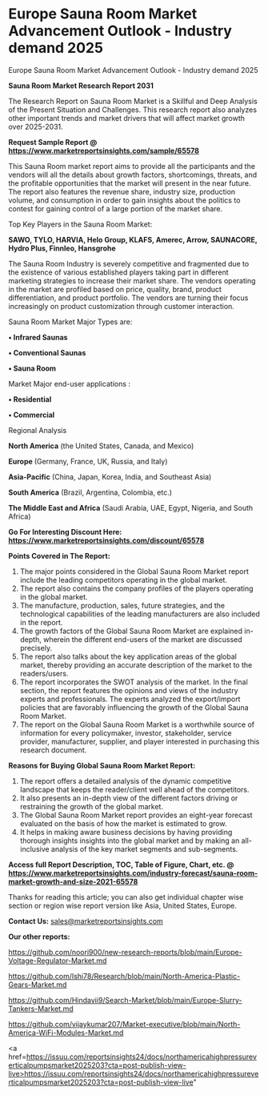 # Europe Sauna Room Market Advancement Outlook - Industry demand 2025
Europe Sauna Room Market Advancement Outlook - Industry demand 2025

<strong>Sauna Room Market Research Report 2031</strong>

The Research Report on Sauna Room Market is a Skillful and Deep Analysis of the Present Situation and Challenges. This research report also analyzes other important trends and market drivers that will affect market growth over 2025-2031.

<strong>Request Sample Report @ <a href=https://www.marketreportsinsights.com/sample/65578>https://www.marketreportsinsights.com/sample/65578</a></strong>

This Sauna Room market report aims to provide all the participants and the vendors will all the details about growth factors, shortcomings, threats, and the profitable opportunities that the market will present in the near future. The report also features the revenue share, industry size, production volume, and consumption in order to gain insights about the politics to contest for gaining control of a large portion of the market share.

Top Key Players in the Sauna Room Market:

<strong>SAWO, TYLO, HARVIA, Helo Group, KLAFS, Amerec, Arrow, SAUNACORE, Hydro Plus, Finnleo, Hansgrohe</strong>

The Sauna Room Industry is severely competitive and fragmented due to the existence of various established players taking part in different marketing strategies to increase their market share. The vendors operating in the market are profiled based on price, quality, brand, product differentiation, and product portfolio. The vendors are turning their focus increasingly on product customization through customer interaction.

Sauna Room Market Major Types are:

<strong>• Infrared Saunas

• Conventional Saunas

• Sauna Room</strong>

Market Major end-user applications :

<strong>• Residential

• Commercial</strong>

Regional Analysis

</u><strong><b>North America</b></strong> (the United States, Canada, and Mexico)

<strong><b>Europe </b></strong>(Germany, France, UK, Russia, and Italy)

<strong><b>Asia-Pacific</b></strong> (China, Japan, Korea, India, and Southeast Asia)

<strong><b>South America</b></strong> (Brazil, Argentina, Colombia, etc.)

<strong><b>The Middle East and Africa</b></strong> (Saudi Arabia, UAE, Egypt, Nigeria, and South Africa)

<strong>Go For Interesting Discount Here: <a href=https://www.marketreportsinsights.com/discount/65578>https://www.marketreportsinsights.com/discount/65578</a></strong>

<strong>Points Covered in The Report:</strong>
<ol>
  <li>The major points considered in the Global Sauna Room Market report include the leading competitors operating in the global market.</li>
  <li>The report also contains the company profiles of the players operating in the global market.</li>
  <li>The manufacture, production, sales, future strategies, and the technological capabilities of the leading manufacturers are also included in the report.</li>
  <li>The growth factors of the Global Sauna Room Market are explained in-depth, wherein the different end-users of the market are discussed precisely.</li>
  <li>The report also talks about the key application areas of the global market, thereby providing an accurate description of the market to the readers/users.</li>
  <li>The report incorporates the SWOT analysis of the market. In the final section, the report features the opinions and views of the industry experts and professionals. The experts analyzed the export/import policies that are favorably influencing the growth of the Global Sauna Room Market.</li>
  <li>The report on the Global Sauna Room Market is a worthwhile source of information for every policymaker, investor, stakeholder, service provider, manufacturer, supplier, and player interested in purchasing this research document.</li>
</ol>
<strong>Reasons for Buying Global Sauna Room Market Report:</strong>

<ol>
  <li>The report offers a detailed analysis of the dynamic competitive landscape that keeps the reader/client well ahead of the competitors.</li>
  <li>It also presents an in-depth view of the different factors driving or restraining the growth of the global market.</li>
  <li>The Global Sauna Room Market report provides an eight-year forecast evaluated on the basis of how the market is estimated to grow.</li>
  <li>It helps in making aware business decisions by having providing thorough insights insights into the global market and by making an all-inclusive analysis of the key market segments and sub-segments.</li>
</ol>
<strong>Access full Report Description, TOC, Table of Figure, Chart, etc. @ <a href=https://www.marketreportsinsights.com/industry-forecast/sauna-room-market-growth-and-size-2021-65578>https://www.marketreportsinsights.com/industry-forecast/sauna-room-market-growth-and-size-2021-65578</a></strong>


Thanks for reading this article; you can also get individual chapter wise section or region wise report version like Asia, United States, Europe.

<strong>Contact Us:</strong>
sales@marketreportsinsights.com

<strong>Our other reports:</strong>

<a href=https://github.com/noori900/new-research-reports/blob/main/Europe-Voltage-Regulator-Market.md>https://github.com/noori900/new-research-reports/blob/main/Europe-Voltage-Regulator-Market.md</a>

<a href=https://github.com/Ishi78/Research/blob/main/North-America-Plastic-Gears-Market.md>https://github.com/Ishi78/Research/blob/main/North-America-Plastic-Gears-Market.md</a>

<a href=https://github.com/Hindavii9/Search-Market/blob/main/Europe-Slurry-Tankers-Market.md>https://github.com/Hindavii9/Search-Market/blob/main/Europe-Slurry-Tankers-Market.md</a>

<a href=https://github.com/vijaykumar207/Market-executive/blob/main/North-America-WiFi-Modules-Market.md>https://github.com/vijaykumar207/Market-executive/blob/main/North-America-WiFi-Modules-Market.md</a>

<a href=https://issuu.com/reportsinsights24/docs/northamericahighpressureverticalpumpsmarket2025203?cta=post-publish-view-live>https://issuu.com/reportsinsights24/docs/northamericahighpressureverticalpumpsmarket2025203?cta=post-publish-view-live</a>"
